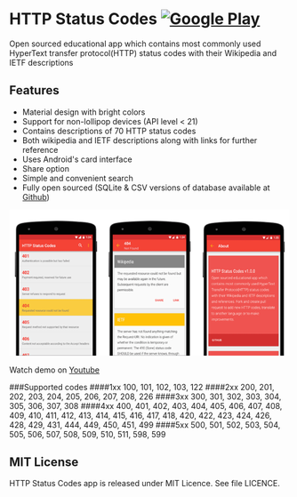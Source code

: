 # HTTP Status Codes [![Google Play](http://developer.android.com/images/brand/en_generic_rgb_wo_45.png)](https://play.google.com/store/apps/details?id=anjithsasindran.httpstatuscodes)
Open sourced educational app which contains most commonly used HyperText transfer protocol(HTTP)
status codes with their Wikipedia and IETF descriptions

Features
--------
- Material design with bright colors
- Support for non-lollipop devices (API level < 21)
- Contains descriptions of 70 HTTP status codes
- Both wikipedia and IETF descriptions along with links for further reference
- Uses Android's card interface
- Share option
- Simple and convenient search
- Fully open sourced (SQLite & CSV versions of database available at [Github](https://github.com/4k3R/httpstatuscodes-sqlite3))

![Screenshot](/screenshot/image.png)

Watch demo on [Youtube](https://www.youtube.com/watch?v=XmZX4l8c3-o)

###Supported codes
####1xx
100, 101, 102, 103, 122
####2xx
200, 201, 202, 203, 204, 205, 206, 207, 208, 226
####3xx
300, 301, 302, 303, 304, 305, 306, 307, 308
####4xx
400, 401, 402, 403, 404, 405, 406, 407, 408, 409, 410, 411, 412, 413, 414, 415, 416, 417, 418, 420, 422, 423, 424, 426, 428, 429, 431, 444, 449, 450, 451, 499
####5xx
500, 501, 502, 503, 504, 505, 506, 507, 508, 509, 510, 511, 598, 599

MIT License
-----------
HTTP Status Codes app is released under MIT Licence. See file LICENCE.
